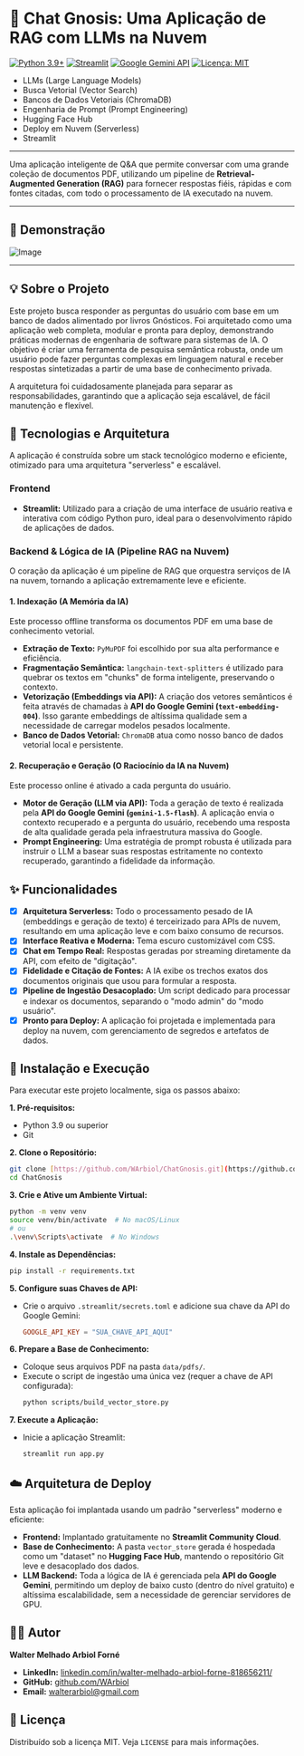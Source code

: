 # 🤖 Chat Gnosis: Uma Aplicação de RAG com LLMs na Nuvem

[![Python 3.9+](https://img.shields.io/badge/Python-3.9+-blue.svg)](https://www.python.org/downloads/)
[![Streamlit](https://img.shields.io/badge/Streamlit-1.35-red.svg)](https://streamlit.io)
[![Google Gemini API](https://img.shields.io/badge/Google_Gemini-API-4285F4.svg)](https://ai.google.dev/)
[![Licença: MIT](https://img.shields.io/badge/Licença-MIT-yellow.svg)](https://opensource.org/licenses/MIT)

- LLMs (Large Language Models)
- Busca Vetorial (Vector Search)
- Bancos de Dados Vetoriais (ChromaDB)
- Engenharia de Prompt (Prompt Engineering)
- Hugging Face Hub
- Deploy em Nuvem (Serverless)
- Streamlit

---

Uma aplicação inteligente de Q&A que permite conversar com uma grande coleção de documentos PDF, utilizando um pipeline de **Retrieval-Augmented Generation (RAG)** para fornecer respostas fiéis, rápidas e com fontes citadas, com todo o processamento de IA executado na nuvem.

---

## 🎥 Demonstração

![Image](https://github.com/user-attachments/assets/1e5b1765-30c7-4cc4-8a5f-03a232c49b70)

---

## 💡 Sobre o Projeto

Este projeto busca responder as perguntas do usuário com base em um banco de dados alimentado por livros Gnósticos. Foi arquitetado como uma aplicação web completa, modular e pronta para deploy, demonstrando práticas modernas de engenharia de software para sistemas de IA. O objetivo é criar uma ferramenta de pesquisa semântica robusta, onde um usuário pode fazer perguntas complexas em linguagem natural e receber respostas sintetizadas a partir de uma base de conhecimento privada.

A arquitetura foi cuidadosamente planejada para separar as responsabilidades, garantindo que a aplicação seja escalável, de fácil manutenção e flexível.

## 🚀 Tecnologias e Arquitetura

A aplicação é construída sobre um stack tecnológico moderno e eficiente, otimizado para uma arquitetura "serverless" e escalável.

### **Frontend**

- **Streamlit:** Utilizado para a criação de uma interface de usuário reativa e interativa com código Python puro, ideal para o desenvolvimento rápido de aplicações de dados.

### **Backend & Lógica de IA (Pipeline RAG na Nuvem)**

O coração da aplicação é um pipeline de RAG que orquestra serviços de IA na nuvem, tornando a aplicação extremamente leve e eficiente.

#### 1. **Indexação (A Memória da IA)**

Este processo offline transforma os documentos PDF em uma base de conhecimento vetorial.

- **Extração de Texto:** `PyMuPDF` foi escolhido por sua alta performance e eficiência.
- **Fragmentação Semântica:** `langchain-text-splitters` é utilizado para quebrar os textos em "chunks" de forma inteligente, preservando o contexto.
- **Vetorização (Embeddings via API):** A criação dos vetores semânticos é feita através de chamadas à **API do Google Gemini (`text-embedding-004`)**. Isso garante embeddings de altíssima qualidade sem a necessidade de carregar modelos pesados localmente.
- **Banco de Dados Vetorial:** `ChromaDB` atua como nosso banco de dados vetorial local e persistente.

#### 2. **Recuperação e Geração (O Raciocínio da IA na Nuvem)**

Este processo online é ativado a cada pergunta do usuário.

- **Motor de Geração (LLM via API):** Toda a geração de texto é realizada pela **API do Google Gemini (`gemini-1.5-flash`)**. A aplicação envia o contexto recuperado e a pergunta do usuário, recebendo uma resposta de alta qualidade gerada pela infraestrutura massiva do Google.
- **Prompt Engineering:** Uma estratégia de prompt robusta é utilizada para instruir o LLM a basear suas respostas estritamente no contexto recuperado, garantindo a fidelidade da informação.

## ✨ Funcionalidades

- [x] **Arquitetura Serverless:** Todo o processamento pesado de IA (embeddings e geração de texto) é terceirizado para APIs de nuvem, resultando em uma aplicação leve e com baixo consumo de recursos.
- [x] **Interface Reativa e Moderna:** Tema escuro customizável com CSS.
- [x] **Chat em Tempo Real:** Respostas geradas por streaming diretamente da API, com efeito de "digitação".
- [x] **Fidelidade e Citação de Fontes:** A IA exibe os trechos exatos dos documentos originais que usou para formular a resposta.
- [x] **Pipeline de Ingestão Desacoplado:** Um script dedicado para processar e indexar os documentos, separando o "modo admin" do "modo usuário".
- [x] **Pronto para Deploy:** A aplicação foi projetada e implementada para deploy na nuvem, com gerenciamento de segredos e artefatos de dados.

## 🔧 Instalação e Execução

Para executar este projeto localmente, siga os passos abaixo:

**1. Pré-requisitos:**

- Python 3.9 ou superior
- Git

**2. Clone o Repositório:**

```bash
git clone [https://github.com/WArbiol/ChatGnosis.git](https://github.com/WArbiol/ChatGnosis.git)
cd ChatGnosis
```

**3. Crie e Ative um Ambiente Virtual:**

```bash
python -m venv venv
source venv/bin/activate  # No macOS/Linux
# ou
.\venv\Scripts\activate  # No Windows
```

**4. Instale as Dependências:**

```bash
pip install -r requirements.txt
```

**5. Configure suas Chaves de API:**

- Crie o arquivo `.streamlit/secrets.toml` e adicione sua chave da API do Google Gemini:
  ```toml
  GOOGLE_API_KEY = "SUA_CHAVE_API_AQUI"
  ```

**6. Prepare a Base de Conhecimento:**

- Coloque seus arquivos PDF na pasta `data/pdfs/`.
- Execute o script de ingestão uma única vez (requer a chave de API configurada):
  ```bash
  python scripts/build_vector_store.py
  ```

**7. Execute a Aplicação:**

- Inicie a aplicação Streamlit:
  ```bash
  streamlit run app.py
  ```

## ☁️ Arquitetura de Deploy

Esta aplicação foi implantada usando um padrão "serverless" moderno e eficiente:

- **Frontend:** Implantado gratuitamente no **Streamlit Community Cloud**.
- **Base de Conhecimento:** A pasta `vector_store` gerada é hospedada como um "dataset" no **Hugging Face Hub**, mantendo o repositório Git leve e desacoplado dos dados.
- **LLM Backend:** Toda a lógica de IA é gerenciada pela **API do Google Gemini**, permitindo um deploy de baixo custo (dentro do nível gratuito) e altíssima escalabilidade, sem a necessidade de gerenciar servidores de GPU.

## 👨‍💻 Autor

**Walter Melhado Arbiol Forné**

- **LinkedIn:** [linkedin.com/in/walter-melhado-arbiol-forne-818656211/](https://www.linkedin.com/in/walter-melhado-arbiol-forne-818656211/)
- **GitHub:** [github.com/WArbiol](https://github.com/WArbiol)
- **Email:** [walterarbiol@gmail.com](mailto:walterarbiol@gmail.com)

## 📜 Licença

Distribuído sob a licença MIT. Veja `LICENSE` para mais informações.

